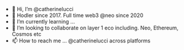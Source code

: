 - 👋 Hi, I’m @catherinelucci
- 👀 Hodler since 2017. Full time web3 @neo since 2020
- 🌱 I’m currently learning ...
- 💞️ I’m looking to collaborate on layer 1 eco including. Neo, Ethereum, Cosmos etc
- 📫 How to reach me ... @catherinelucci across platforms

<!---
catherinelucci/catherinelucci is a ✨ special ✨ repository because its `README.md` (this file) appears on your GitHub profile.
You can click the Preview link to take a look at your changes.
--->
